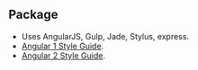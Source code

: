 
## Package

+ Uses AngularJS, Gulp, Jade, Stylus, express.
+ [Angular 1 Style Guide](https://github.com/johnpapa/angular-styleguide/blob/master/a1/README.md).
+ [Angular 2 Style Guide](https://github.com/johnpapa/angular-styleguide/blob/master/a2/README.md).
